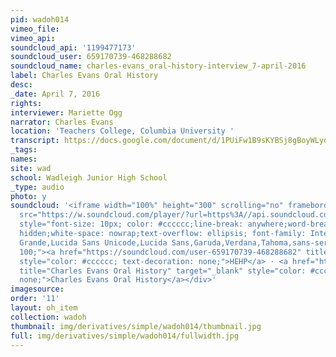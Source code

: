 ```yaml
---
pid: wadoh014
vimeo_file:
vimeo_api:
soundcloud_api: '1199477173'
soundcloud_user: 659170739-468288682
soundcloud_name: charles-evans_oral-history-interview_7-april-2016
label: Charles Evans Oral History
desc:
_date: April 7, 2016
rights:
interviewer: Mariette Ogg
narrator: Charles Evans
location: 'Teachers College, Columbia University '
transcript: https://docs.google.com/document/d/1PUiFw1B9sKYBSj8gBoyWLydVXzBK2t5i4h27zDHgaTY/edit?usp=sharing
_tags:
names:
site: wad
school: Wadleigh Junior High School
_type: audio
photo: y
soundcloud: '<iframe width="100%" height="300" scrolling="no" frameborder="no" allow="autoplay"
  src="https://w.soundcloud.com/player/?url=https%3A//api.soundcloud.com/tracks/1199477173&color=%23ff5500&auto_play=false&hide_related=false&show_comments=true&show_user=true&show_reposts=false&show_teaser=true&visual=true"></iframe><div
  style="font-size: 10px; color: #cccccc;line-break: anywhere;word-break: normal;overflow:
  hidden;white-space: nowrap;text-overflow: ellipsis; font-family: Interstate,Lucida
  Grande,Lucida Sans Unicode,Lucida Sans,Garuda,Verdana,Tahoma,sans-serif;font-weight:
  100;"><a href="https://soundcloud.com/user-659170739-468288682" title="HEHP" target="_blank"
  style="color: #cccccc; text-decoration: none;">HEHP</a> · <a href="https://soundcloud.com/user-659170739-468288682/charles-evans_oral-history-interview_7-april-2016"
  title="Charles Evans Oral History" target="_blank" style="color: #cccccc; text-decoration:
  none;">Charles Evans Oral History</a></div>'
imagesource:
order: '11'
layout: oh_item
collection: wadoh
thumbnail: img/derivatives/simple/wadoh014/thumbnail.jpg
full: img/derivatives/simple/wadoh014/fullwidth.jpg
---
```


